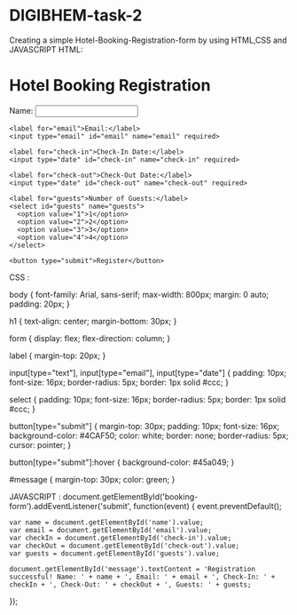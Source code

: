 # DIGIBHEM-task-2
Creating a simple Hotel-Booking-Registration-form by using HTML,CSS and JAVASCRIPT
HTML: 
<!DOCTYPE html>
<html lang="en">
<head>
  <meta charset="UTF-8">
  <meta name="viewport" content="width=device-width, initial-scale=1.0">
  <title>Hotel Booking Registration</title>
  <link rel="stylesheet" href="style.css">
</head>
<body>
  <h1>Hotel Booking Registration</h1>
  <form id="booking-form">
    <label for="name">Name:</label>
    <input type="text" id="name" name="name" required>

    <label for="email">Email:</label>
    <input type="email" id="email" name="email" required>

    <label for="check-in">Check-In Date:</label>
    <input type="date" id="check-in" name="check-in" required>

    <label for="check-out">Check-Out Date:</label>
    <input type="date" id="check-out" name="check-out" required>

    <label for="guests">Number of Guests:</label>
    <select id="guests" name="guests">
      <option value="1">1</option>
      <option value="2">2</option>
      <option value="3">3</option>
      <option value="4">4</option>
    </select>

    <button type="submit">Register</button>
  </form>

  <p id="message"></p>

  <script src="script.js"></script>
</body>
</html>

CSS :

body {
    font-family: Arial, sans-serif;
    max-width: 800px;
    margin: 0 auto;
    padding: 20px;
  }
  
  h1 {
    text-align: center;
    margin-bottom: 30px;
  }
  
  form {
    display: flex;
    flex-direction: column;
  }
  
  label {
    margin-top: 20px;
  }
  
  input[type="text"], input[type="email"], input[type="date"] {
    padding: 10px;
    font-size: 16px;
    border-radius: 5px;
    border: 1px solid #ccc;
  }
  
  select {
    padding: 10px;
    font-size: 16px;
    border-radius: 5px;
    border: 1px solid #ccc;
  }
  
  button[type="submit"] {
    margin-top: 30px;
    padding: 10px;
    font-size: 16px;
    background-color: #4CAF50;
    color: white;
    border: none;
    border-radius: 5px;
    cursor: pointer;
  }
  
  button[type="submit"]:hover {
    background-color: #45a049;
  }
  
  #message {
    margin-top: 30px;
    color: green;
  }

JAVASCRIPT :
document.getElementById('booking-form').addEventListener('submit', function(event) {
    event.preventDefault();
  
    var name = document.getElementById('name').value;
    var email = document.getElementById('email').value;
    var checkIn = document.getElementById('check-in').value;
    var checkOut = document.getElementById('check-out').value;
    var guests = document.getElementById('guests').value;
  
    document.getElementById('message').textContent = 'Registration successful! Name: ' + name + ', Email: ' + email + ', Check-In: ' + checkIn + ', Check-Out: ' + checkOut + ', Guests: ' + guests;
  });
